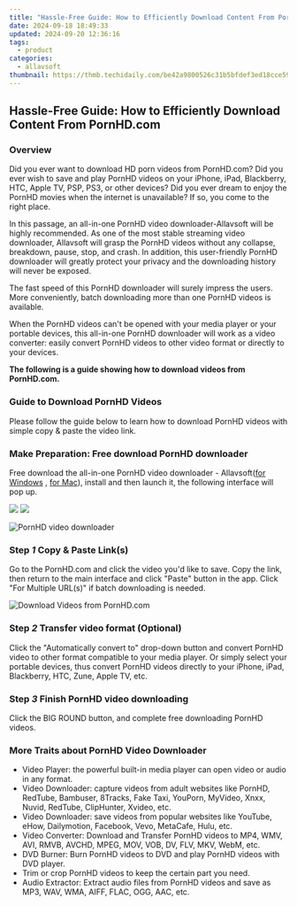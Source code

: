 ```yaml
---
title: "Hassle-Free Guide: How to Efficiently Download Content From PornHD.com"
date: 2024-09-18 18:49:33
updated: 2024-09-20 12:36:16
tags:
  - product
categories:
  - allavsoft
thumbnail: https://thmb.techidaily.com/be42a9800526c31b5bfdef3ed18cce59bd7b3192524b647f6f87b51df7e044d8.png
---
```


## Hassle-Free Guide: How to Efficiently Download Content From PornHD.com

### Overview

Did you ever want to download HD porn videos from PornHD.com? Did you ever wish to save and play PornHD videos on your iPhone, iPad, Blackberry, HTC, Apple TV, PSP, PS3, or other devices? Did you ever dream to enjoy the PornHD movies when the internet is unavailable? If so, you come to the right place.

In this passage, an all-in-one PornHD video downloader-Allavsoft will be highly recommended. As one of the most stable streaming video downloader, Allavsoft will grasp the PornHD videos without any collapse, breakdown, pause, stop, and crash. In addition, this user-friendly PornHD downloader will greatly protect your privacy and the downloading history will never be exposed.

The fast speed of this PornHD downloader will surely impress the users. More conveniently, batch downloading more than one PornHD videos is available.

When the PornHD videos can't be opened with your media player or your portable devices, this all-in-one PornHD downloader will work as a video converter: easily convert PornHD videos to other video format or directly to your devices.

**The following is a guide showing how to download videos from PornHD.com.**

### Guide to Download PornHD Videos

Please follow the guide below to learn how to download PornHD videos with simple copy & paste the video link.

### Make Preparation: Free download PornHD downloader

Free download the all-in-one PornHD video downloader - Allavsoft([for Windows](https://tools.techidaily.com/allavsoft/products/) , [for Mac](https://tools.techidaily.com/allavsoft/products/)), install and then launch it, the following interface will pop up.

[![](https://www.allavsoft.com/how-to/../images/how-to/free-download-win.jpg)](https://tools.techidaily.com/allavsoft/products/) [![](https://www.allavsoft.com/how-to/../images/how-to/free-download-mac.jpg)](https://tools.techidaily.com/allavsoft/products/)

![PornHD video downloader](https://www.allavsoft.com/how-to/../images/allavsoft/screen-shot-600.jpg)

### Step _1_ Copy & Paste Link(s)

Go to the PornHD.com and click the video you'd like to save. Copy the link, then return to the main interface and click "Paste" button in the app. Click "For Multiple URL(s)" if batch downloading is needed.

![Download Videos from PornHD.com](https://www.allavsoft.com/how-to/../images/how-to/pornhd-download/download-pornhd-videos.jpg)

### Step _2_ Transfer video format (Optional)

Click the "Automatically convert to" drop-down button and convert PornHD video to other format compatible to your media player. Or simply select your portable devices, thus convert PornHD videos directly to your iPhone, iPad, Blackberry, HTC, Zune, Apple TV, etc.

### Step _3_ Finish PornHD video downloading

Click the BIG ROUND button, and complete free downloading PornHD videos.

### More Traits about PornHD Video Downloader

* Video Player: the powerful built-in media player can open video or audio in any format.
* Video Downloader: capture videos from adult websites like PornHD, RedTube, Bambuser, 8Tracks, Fake Taxi, YouPorn, MyVideo, Xnxx, Nuvid, RedTube, ClipHunter, Xvideo, etc.
* Video Downloader: save videos from popular websites like YouTube, eHow, Dailymotion, Facebook, Vevo, MetaCafe, Hulu, etc.
* Video Converter: Download and Transfer PornHD videos to MP4, WMV, AVI, RMVB, AVCHD, MPEG, MOV, VOB, DV, FLV, MKV, WebM, etc.
* DVD Burner: Burn PornHD videos to DVD and play PornHD videos with DVD player.
* Trim or crop PornHD videos to keep the certain part you need.
* Audio Extractor: Extract audio files from PornHD videos and save as MP3, WAV, WMA, AIFF, FLAC, OGG, AAC, etc.

<ins class="adsbygoogle"
     style="display:block"
     data-ad-format="autorelaxed"
     data-ad-client="ca-pub-7571918770474297"
     data-ad-slot="1223367746"></ins>



<ins class="adsbygoogle"
     style="display:block"
     data-ad-client="ca-pub-7571918770474297"
     data-ad-slot="8358498916"
     data-ad-format="auto"
     data-full-width-responsive="true"></ins>
